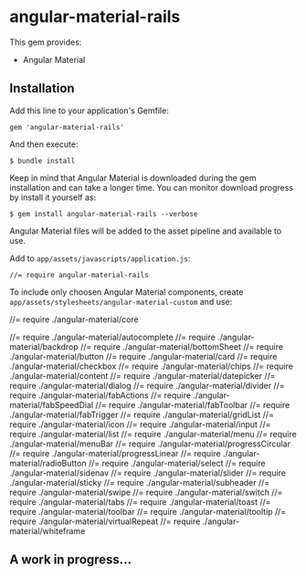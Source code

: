 # angular-material-rails

This gem provides:

* Angular Material

## Installation

Add this line to your application's Gemfile:

    gem 'angular-material-rails'

And then execute:

    $ bundle install

Keep in mind that Angular Material is downloaded during the gem installation and can take a longer time. You can monitor download progress by install it yourself as:

    $ gem install angular-material-rails --verbose

Angular Material files will be added to the asset pipeline and available to use. 

Add to `app/assets/javascripts/application.js`:

    //= require angular-material-rails

To include only choosen Angular Material components, create `app/assets/stylesheets/angular-material-custom` and use:

  //= require ./angular-material/core
  
  //= require ./angular-material/autocomplete
  //= require ./angular-material/backdrop
  //= require ./angular-material/bottomSheet
  //= require ./angular-material/button
  //= require ./angular-material/card
  //= require ./angular-material/checkbox
  //= require ./angular-material/chips
  //= require ./angular-material/content
  //= require ./angular-material/datepicker
  //= require ./angular-material/dialog
  //= require ./angular-material/divider
  //= require ./angular-material/fabActions
  //= require ./angular-material/fabSpeedDial
  //= require ./angular-material/fabToolbar
  //= require ./angular-material/fabTrigger
  //= require ./angular-material/gridList
  //= require ./angular-material/icon
  //= require ./angular-material/input
  //= require ./angular-material/list
  //= require ./angular-material/menu
  //= require ./angular-material/menuBar
  //= require ./angular-material/progressCircular
  //= require ./angular-material/progressLinear
  //= require ./angular-material/radioButton
  //= require ./angular-material/select
  //= require ./angular-material/sidenav
  //= require ./angular-material/slider
  //= require ./angular-material/sticky
  //= require ./angular-material/subheader
  //= require ./angular-material/swipe
  //= require ./angular-material/switch
  //= require ./angular-material/tabs
  //= require ./angular-material/toast
  //= require ./angular-material/toolbar
  //= require ./angular-material/tooltip
  //= require ./angular-material/virtualRepeat
  //= require ./angular-material/whiteframe

## A work in progress...
